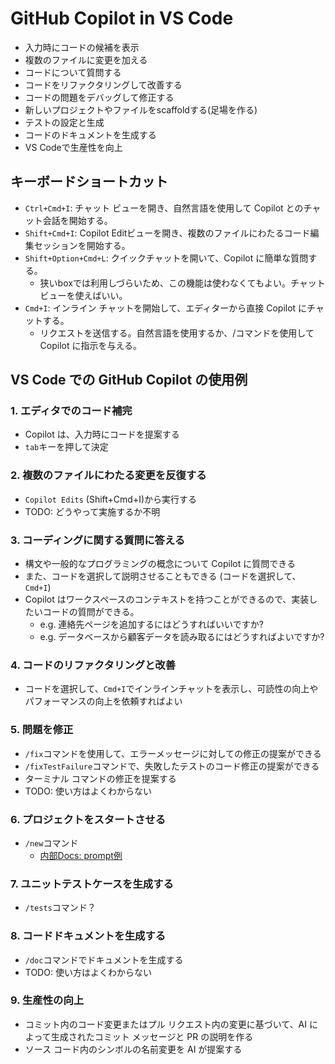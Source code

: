 # GitHub Copilot in VS Code

- 入力時にコードの候補を表示
- 複数のファイルに変更を加える
- コードについて質問する
- コードをリファクタリングして改善する
- コードの問題をデバッグして修正する
- 新しいプロジェクトやファイルをscaffoldする(足場を作る)
- テストの設定と生成
- コードのドキュメントを生成する
- VS Codeで生産性を向上

## キーボードショートカット

- `Ctrl+Cmd+I`: チャット ビューを開き、自然言語を使用して Copilot とのチャット会話を開始する。
- `Shift+Cmd+I`: Copilot Editビューを開き、複数のファイルにわたるコード編集セッションを開始する。
- `Shift+Option+Cmd+L`: クイックチャットを開いて、Copilot に簡単な質問する。
  - 狭いboxでは利用しづらいため、この機能は使わなくてもよい。チャットビューを使えばいい。
- `Cmd+I`: インライン チャットを開始して、エディターから直接 Copilot にチャットする。
  - リクエストを送信する。自然言語を使用するか、/コマンドを使用して Copilot に指示を与える。

## VS Code での GitHub Copilot の使用例

### 1. エディタでのコード補完

- Copilot は、入力時にコードを提案する
- `tab`キーを押して決定

### 2. 複数のファイルにわたる変更を反復する

- `Copilot Edits` (Shift+Cmd+I)から実行する
- TODO: どうやって実施するか不明

### 3. コーディングに関する質問に答える

- 構文や一般的なプログラミングの概念について Copilot に質問できる
- また、コードを選択して説明させることもできる (コードを選択して、`Cmd+I`)
- Copilot はワークスペースのコンテキストを持つことができるので、実装したいコードの質問ができる。
  - e.g. 連絡先ページを追加するにはどうすればいいですか?
  - e.g. データベースから顧客データを読み取るにはどうすればよいですか?

### 4. コードのリファクタリングと改善

- コードを選択して、`Cmd+I`でインラインチャットを表示し、可読性の向上やパフォーマンスの向上を依頼すればよい

### 5. 問題を修正

- `/fix`コマンドを使用して、エラーメッセージに対しての修正の提案ができる
- `/fixTestFailure`コマンドで、失敗したテストのコード修正の提案ができる
- ターミナル コマンドの修正を提案する
- TODO: 使い方はよくわからない

### 6. プロジェクトをスタートさせる

- `/new`コマンド
  - [内部Docs: prompt例](../prompt-example.md)

### 7. ユニットテストケースを生成する

- `/tests`コマンド？

### 8. コードドキュメントを生成する

- `/doc`コマンドでドキュメントを生成する
- TODO: 使い方はよくわからない

### 9. 生産性の向上

- コミット内のコード変更またはプル リクエスト内の変更に基づいて、AI によって生成されたコミット メッセージと PR の説明を作る
- ソース コード内のシンボルの名前変更を AI が提案する

